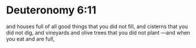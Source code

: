 # Deuteronomy 6:11

and houses full of all good things that you did not fill, and cisterns that you did not dig, and vineyards and olive trees that you did not plant —and when you eat and are full,
